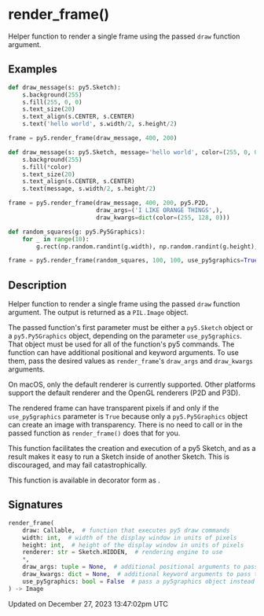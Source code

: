 # render_frame()

Helper function to render a single frame using the passed `draw` function argument.

## Examples

<div class="example-table">

<div class="example-row"><div class="example-cell-image">

</div><div class="example-cell-code">

```python
def draw_message(s: py5.Sketch):
    s.background(255)
    s.fill(255, 0, 0)
    s.text_size(20)
    s.text_align(s.CENTER, s.CENTER)
    s.text('hello world', s.width/2, s.height/2)

frame = py5.render_frame(draw_message, 400, 200)
```

</div></div>

<div class="example-row"><div class="example-cell-image">

</div><div class="example-cell-code">

```python
def draw_message(s: py5.Sketch, message='hello world', color=(255, 0, 0)):
    s.background(255)
    s.fill(*color)
    s.text_size(20)
    s.text_align(s.CENTER, s.CENTER)
    s.text(message, s.width/2, s.height/2)

frame = py5.render_frame(draw_message, 400, 200, py5.P2D,
                         draw_args=('I LIKE ORANGE THINGS',),
                         draw_kwargs=dict(color=(255, 128, 0)))
```

</div></div>

<div class="example-row"><div class="example-cell-image">

</div><div class="example-cell-code">

```python
def random_squares(g: py5.Py5Graphics):
    for _ in range(10):
        g.rect(np.random.randint(g.width), np.random.randint(g.height), 10, 10)

frame = py5.render_frame(random_squares, 100, 100, use_py5graphics=True)
```

</div></div>

</div>

## Description

Helper function to render a single frame using the passed `draw` function argument. The output is returned as a `PIL.Image` object.

The passed function's first parameter must be either a `py5.Sketch` object or a `py5.Py5Graphics` object, depending on the parameter `use_py5graphics`. That object must be used for all of the function's py5 commands. The function can have additional positional and keyword arguments. To use them, pass the desired values as `render_frame`'s `draw_args` and `draw_kwargs` arguments.

On macOS, only the default renderer is currently supported. Other platforms support the default renderer and the OpenGL renderers (P2D and P3D).

The rendered frame can have transparent pixels if and only if the `use_py5graphics` parameter is `True` because only a `py5.Py5Graphics` object can create an image with transparency. There is no need to call [](py5graphics_begin_draw) or [](py5graphics_end_draw) in the passed function as `render_frame()` does that for you.

This function facilitates the creation and execution of a py5 Sketch, and as a result makes it easy to run a Sketch inside of another Sketch. This is discouraged, and may fail catastrophically.

This function is available in decorator form as [](py5functions_render).

## Signatures

```python
render_frame(
    draw: Callable,  # function that executes py5 draw commands
    width: int,  # width of the display window in units of pixels
    height: int,  # height of the display window in units of pixels
    renderer: str = Sketch.HIDDEN,  # rendering engine to use
    *,
    draw_args: tuple = None,  # additional positional arguments to pass to draw function
    draw_kwargs: dict = None,  # additional keyword arguments to pass to draw function
    use_py5graphics: bool = False  # pass a py5graphics object instead of a sketch object
) -> Image
```

Updated on December 27, 2023 13:47:02pm UTC
